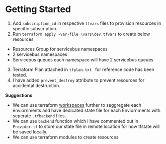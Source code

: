 # Getting Started

1. Add `subscription_id` in respective `tfvars` files to provision resources in specific subscription.
2. Run `terraform apply -var-file \vars\dev.tfvars` to create below resources 
*   Resources Group for servicebus namespaces
*   2 servicebus namespaces 
*   Servicebus queues each namespace will have 2 servicebus queues
3. Terraform Plan attached in `tfplan.txt ` for reference code has been tested.  
4. I have added `prevent_destroy` attribute to prevent resources for accidental destruction.


**Suggestions**

* We can use terraform [workspaces](https://developer.hashicorp.com/terraform/language/state/workspaces) further to seggregate each enviornments and have dedicated state file for each Enviornments with seperate `.tfbackend` files.
* We can use `backend` function which i have commented out in `Provider.tf` to store our state file in remote location for now tfstate will be saved locally.
* We can use terraform modules to create resources 